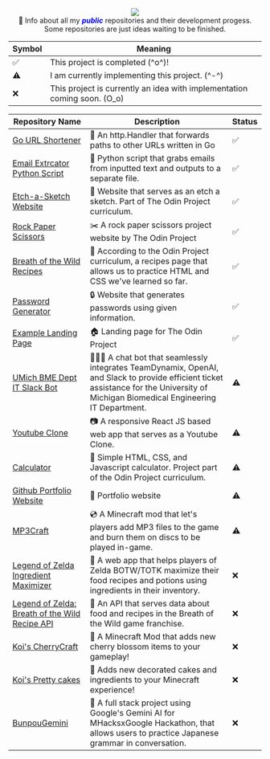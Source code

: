 <p align="center">
  <img src="https://i.imgur.com/4YZF8Y3.png"> </br>
📝 Info about all my <span style="color:blue"><em><strong>public</strong></em></span> repositories and their development progess. Some repositories are just ideas waiting to be finished.
</p>

| Symbol| Meaning|
|-------|--------|
|✅| This project is completed (^o^)!|
|⚠️| I am currently implementing this project. (^-^)|
| ❌ | This project is currently an idea with implementation coming soon. (O_o)|



| Repository Name | Description | Status |
|-----------------|-------------|----------|
| [Go URL Shortener](https://github.com/ciaracade/go-url-shortener) |🔗 An http.Handler that forwards paths to other URLs written in Go|✅|
| [Email Extrcator Python Script](https://github.com/ciaracade/email-extractor) |📧 Python script that grabs emails from inputted text and outputs to a separate file.|✅|
| [Etch-a-Sketch Website](https://github.com/ciaracade/etch-a-sketch) |🎨 Website that serves as an etch a sketch. Part of The Odin Project curriculum.|✅|
| [Rock Paper Scissors](https://github.com/ciaracade/rock-paper-scissors) |✂️ A rock paper scissors project website by The Odin Project|✅|
| [Breath of the Wild Recipes](https://github.com/ciaracade/odin-recipes) |📖 According to the Odin Project curriculum, a recipes page that allows us to practice HTML and CSS we've learned so far.|✅|
| [Password Generator](https://github.com/ciaracade/Password-Generator) |🔒 Website that generates passwords using given information.|✅|
| [Example Landing Page](https://github.com/ciaracade/landing-page) |🏠 Landing page for The Odin Project|✅|
| [UMich BME Dept IT Slack Bot](https://github.com/ciaracade/bme-it-slack-bot) |👩🏽‍💻 A chat bot that seamlessly integrates TeamDynamix, OpenAI, and Slack to provide efficient ticket assistance for the University of Michigan Biomedical Engineering IT Department.|⚠️|
| [Youtube Clone](https://github.com/ciaracade/youtube-clone) |📷 A responsive React JS based web app that serves as a Youtube Clone.|⚠️|
| [Calculator](https://github.com/ciaracade/calculator) |🧮 Simple HTML, CSS, and Javascript calculator. Project part of the Odin Project curriculum.|⚠️|
| [Github Portfolio Website](https://github.com/ciaracade/ciaracade.github.io) |👤 Portfolio website|⚠️|
| [MP3Craft](https://github.com/ciaracade/mp3craft) |💿 A Minecraft mod that let's players add MP3 files to the game and burn them on discs to be played in-game.|⚠️|
| [Legend of Zelda Ingredient Maximizer](https://github.com/ciaracade/Legend-of-Zelda-Ingredient-Maximizer) |🥘 A web app that helps players of Zelda BOTW/TOTK maximize their food recipes and potions using ingredients in their inventory.|❌|
| [Legend of Zelda: Breath of the Wild Recipe API](https://github.com/ciaracade/BOTW-Recipe-API) |🍲 An API that serves data about food and recipes in the Breath of the Wild game franchise.|❌|
| [Koi's CherryCraft](https://github.com/ciaracade/KoisCherrycraft) |🌸 A Minecraft Mod that adds new cherry blossom items to your gameplay!|❌|
| [Koi's Pretty cakes](https://github.com/ciaracade/KoisPrettyCakes) |🎂 Adds new decorated cakes and ingredients to your Minecraft experience!|❌|
| [BunpouGemini](https://github.com/ciaracade/BunpouGemini) |🤖 A full stack project using Google's Gemini AI for MHacksxGoogle Hackathon, that allows users to practice Japanese grammar in conversation.|❌|




  
